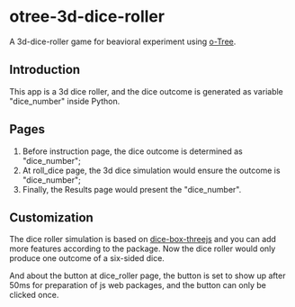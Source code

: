 # otree-3d-dice-roller
A 3d-dice-roller game for beavioral experiment using [o-Tree](http://www.otree.org/).

## Introduction

This app is a 3d dice roller, and the dice outcome is generated as variable "dice_number" inside Python. 

## Pages
1. Before instruction page, the dice outcome is determined as "dice_number";
2. At roll_dice page, the 3d dice simulation would ensure the outcome is "dice_number";
3. Finally, the Results page would present the "dice_number". 

## Customization

The dice roller simulation is based on [dice-box-threejs](https://github.com/3d-dice/dice-box-threejs) and you can add more features according to the package. Now the dice roller would only produce one outcome of a six-sided dice. 

And about the button at dice_roller page, the button is set to show up after 50ms for preparation of js web packages, and the button can only be clicked once.  


